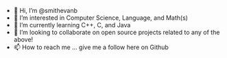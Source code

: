 - 👋 Hi, I’m @smithevanb
- 👀 I’m interested in Computer Science, Language, and Math(s)
- 🌱 I’m currently learning C++, C, and Java
- 💞️ I’m looking to collaborate on open source projects related to any of the above!
- 📫 How to reach me ... give me a follow here on Github

<!---
smithevanb/smithevanb is a ✨ special ✨ repository because its `README.md` (this file) appears on your GitHub profile.
You can click the Preview link to take a look at your changes.
--->
